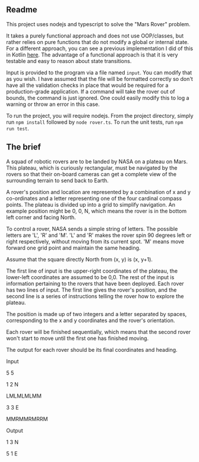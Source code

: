 ## Readme

This project uses nodejs and typescript to solve the "Mars Rover" problem.

It takes a purely functional approach and does not use OOP/classes, but rather relies on pure functions that do not modify a global or internal state. For a different approach, you can see a previous implementation I did of this in Kotlin [here](https://github.com/craig-feldman/mars-rover). The advantage of a functional approach is that it is very testable and easy to reason about state transitions.

Input is provided to the program via a file named `input`. You can modify that as you wish. I have assumed that the file will be formatted correctly so don't have all the validation checks in place that would be required for a production-grade application. If a command will take the rover out of bounds, the command is just ignored. One could easily modify this to log a warning or throw an error in this case.

To run the project, you will require nodejs. From the project directory, simply run `npm install` followed by `node rover.ts`. To run the unit tests, run `npm run test`.

## The brief

A squad of robotic rovers are to be landed by NASA on a plateau on Mars. This plateau, which is curiously rectangular, must be navigated by the rovers so that their on-board cameras can get a complete view of the surrounding terrain to send back to Earth.

A rover's position and location are represented by a combination of x and y co-ordinates and a letter representing one of the four cardinal compass points. The plateau is divided up into a grid to simplify navigation. An example position might be 0, 0, N, which means the rover is in the bottom left corner and facing North.

To control a rover, NASA sends a simple string of letters. The possible letters are 'L', 'R' and 'M'. 'L' and 'R' makes the rover spin 90 degrees left or right respectively, without moving from its current spot. 'M' means move forward one grid point and maintain the same heading.

Assume that the square directly North from (x, y) is (x, y+1).

The first line of input is the upper-right coordinates of the plateau, the lower-left coordinates are assumed to be 0,0. The rest of the input is information pertaining to the rovers that have been deployed. Each rover has two lines of input. The first line gives the rover's position, and the second line is a series of instructions telling the rover how to explore the plateau.

The position is made up of two integers and a letter separated by spaces, corresponding to the x and y coordinates and the rover's orientation.

Each rover will be finished sequentially, which means that the second rover won't start to move until the first one has finished moving.

The output for each rover should be its final coordinates and heading.

Input

5 5

1 2 N

LMLMLMLMM

3 3 E

MMRMMRMRRM

Output

1 3 N

5 1 E
